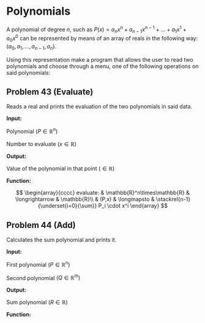 # Polynomials

A polynomial of degree $n$, such as $P(x) = a_nx^n + a_{n−1}x^{n−1} + ... + a_1x^1 + a_0x^0$ can be represented by means of an array of reals in the following way: $(a_0, a_1, ..., a_{n−1}, a_n)$.

Using this representation make a program that allows the user to read two polynomials and choose through a menu, one of the following operations on said polynomials:

## Problem 43 (Evaluate)

Reads a real and prints the evaluation of the two polynomials in said data.

**Input:**

Polynomial $(P \in\mathbb{R}^n)$

Number to evaluate $(x \in\mathbb{R})$

**Output:**

Value of the polynomial in that point $(\in\mathbb{R})$

**Function:**

$$
\begin{array}{cccc}
evaluate: & \mathbb{R}^n\times\mathbb{R} & \longrightarrow & \mathbb{R}\\
& (P,x) & \longmapsto & \stackrel{n-1}{\underset{i=0}{\sum}} P_i \cdot x^i
\end{array}
$$

## Problem 44 (Add)

Calculates the sum polynomial and prints it.

**Input:**

First polynomial $(P \in\mathbb{R}^n)$

Second polynomial $(Q \in\mathbb{R}^m)$

**Output:**

Sum polynomial $(R \in\mathbb{R})$

**Function:**

